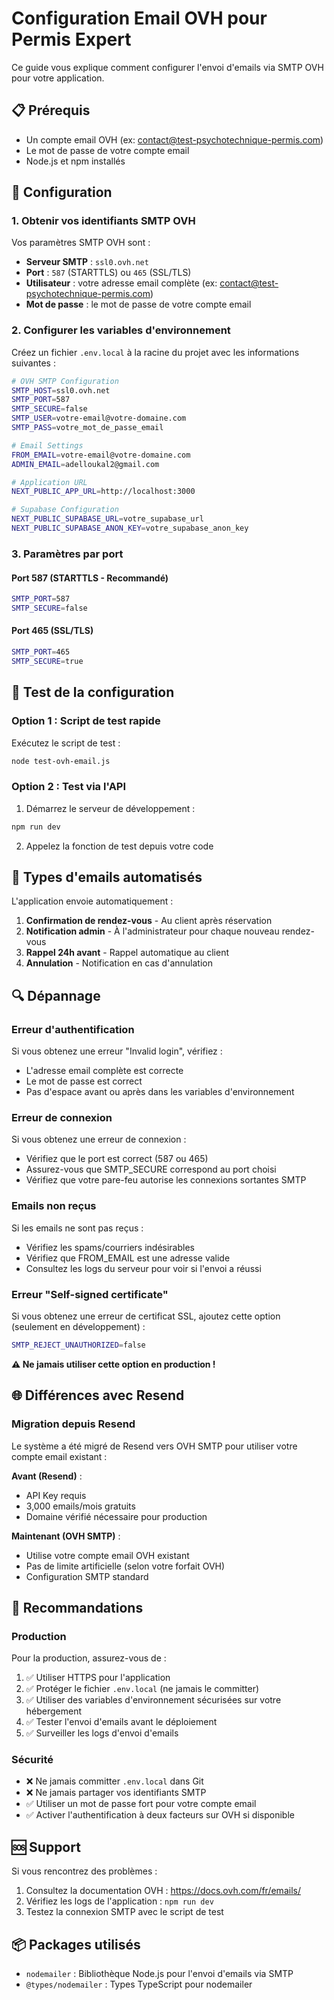 # Configuration Email OVH pour Permis Expert

Ce guide vous explique comment configurer l'envoi d'emails via SMTP OVH pour votre application.

## 📋 Prérequis

- Un compte email OVH (ex: contact@test-psychotechnique-permis.com)
- Le mot de passe de votre compte email
- Node.js et npm installés

## 🔧 Configuration

### 1. Obtenir vos identifiants SMTP OVH

Vos paramètres SMTP OVH sont :
- **Serveur SMTP** : `ssl0.ovh.net`
- **Port** : `587` (STARTTLS) ou `465` (SSL/TLS)
- **Utilisateur** : votre adresse email complète (ex: contact@test-psychotechnique-permis.com)
- **Mot de passe** : le mot de passe de votre compte email

### 2. Configurer les variables d'environnement

Créez un fichier `.env.local` à la racine du projet avec les informations suivantes :

```bash
# OVH SMTP Configuration
SMTP_HOST=ssl0.ovh.net
SMTP_PORT=587
SMTP_SECURE=false
SMTP_USER=votre-email@votre-domaine.com
SMTP_PASS=votre_mot_de_passe_email

# Email Settings
FROM_EMAIL=votre-email@votre-domaine.com
ADMIN_EMAIL=adelloukal2@gmail.com

# Application URL
NEXT_PUBLIC_APP_URL=http://localhost:3000

# Supabase Configuration
NEXT_PUBLIC_SUPABASE_URL=votre_supabase_url
NEXT_PUBLIC_SUPABASE_ANON_KEY=votre_supabase_anon_key
```

### 3. Paramètres par port

#### Port 587 (STARTTLS - Recommandé)
```bash
SMTP_PORT=587
SMTP_SECURE=false
```

#### Port 465 (SSL/TLS)
```bash
SMTP_PORT=465
SMTP_SECURE=true
```

## 🧪 Test de la configuration

### Option 1 : Script de test rapide

Exécutez le script de test :

```bash
node test-ovh-email.js
```

### Option 2 : Test via l'API

1. Démarrez le serveur de développement :
```bash
npm run dev
```

2. Appelez la fonction de test depuis votre code

## 📧 Types d'emails automatisés

L'application envoie automatiquement :

1. **Confirmation de rendez-vous** - Au client après réservation
2. **Notification admin** - À l'administrateur pour chaque nouveau rendez-vous
3. **Rappel 24h avant** - Rappel automatique au client
4. **Annulation** - Notification en cas d'annulation

## 🔍 Dépannage

### Erreur d'authentification

Si vous obtenez une erreur "Invalid login", vérifiez :
- L'adresse email complète est correcte
- Le mot de passe est correct
- Pas d'espace avant ou après dans les variables d'environnement

### Erreur de connexion

Si vous obtenez une erreur de connexion :
- Vérifiez que le port est correct (587 ou 465)
- Assurez-vous que SMTP_SECURE correspond au port choisi
- Vérifiez que votre pare-feu autorise les connexions sortantes SMTP

### Emails non reçus

Si les emails ne sont pas reçus :
- Vérifiez les spams/courriers indésirables
- Vérifiez que FROM_EMAIL est une adresse valide
- Consultez les logs du serveur pour voir si l'envoi a réussi

### Erreur "Self-signed certificate"

Si vous obtenez une erreur de certificat SSL, ajoutez cette option (seulement en développement) :

```bash
SMTP_REJECT_UNAUTHORIZED=false
```

**⚠️ Ne jamais utiliser cette option en production !**

## 🌐 Différences avec Resend

### Migration depuis Resend

Le système a été migré de Resend vers OVH SMTP pour utiliser votre compte email existant :

**Avant (Resend)** :
- API Key requis
- 3,000 emails/mois gratuits
- Domaine vérifié nécessaire pour production

**Maintenant (OVH SMTP)** :
- Utilise votre compte email OVH existant
- Pas de limite artificielle (selon votre forfait OVH)
- Configuration SMTP standard

## 📝 Recommandations

### Production

Pour la production, assurez-vous de :

1. ✅ Utiliser HTTPS pour l'application
2. ✅ Protéger le fichier `.env.local` (ne jamais le committer)
3. ✅ Utiliser des variables d'environnement sécurisées sur votre hébergement
4. ✅ Tester l'envoi d'emails avant le déploiement
5. ✅ Surveiller les logs d'envoi d'emails

### Sécurité

- ❌ Ne jamais committer `.env.local` dans Git
- ❌ Ne jamais partager vos identifiants SMTP
- ✅ Utiliser un mot de passe fort pour votre compte email
- ✅ Activer l'authentification à deux facteurs sur OVH si disponible

## 🆘 Support

Si vous rencontrez des problèmes :

1. Consultez la documentation OVH : https://docs.ovh.com/fr/emails/
2. Vérifiez les logs de l'application : `npm run dev`
3. Testez la connexion SMTP avec le script de test

## 📦 Packages utilisés

- `nodemailer` : Bibliothèque Node.js pour l'envoi d'emails via SMTP
- `@types/nodemailer` : Types TypeScript pour nodemailer
